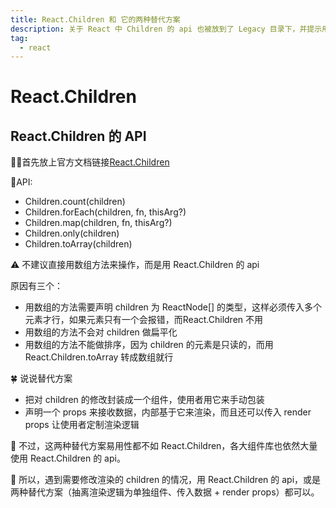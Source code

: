 ```yaml
---
title: React.Children 和 它的两种替代方案
description: 关于 React 中 Children 的 api 也被放到了 Legacy 目录下，并提示用 Children 的 api 会导致代码脆弱，建议用别的方式替代
tag:
  - react
---
```


# React.Children

## React.Children 的 API

🔗🔗首先放上官方文档链接[React.Children](https://zh-hans.react.dev/reference/react/Children)

🧿API:

+ Children.count(children)
+ Children.forEach(children, fn, thisArg?)
+ Children.map(children, fn, thisArg?)
+ Children.only(children)
+ Children.toArray(children)

⚠️ 不建议直接用数组方法来操作，而是用 React.Children 的 api

原因有三个：
+ 用数组的方法需要声明 children 为 ReactNode[] 的类型，这样必须传入多个元素才行，如果元素只有一个会报错，而React.Children 不用
+ 用数组的方法不会对 children 做扁平化
+ 用数组的方法不能做排序，因为 children 的元素是只读的，而用 React.Children.toArray 转成数组就行

🍀 说说替代方案

+ 把对 children 的修改封装成一个组件，使用者用它来手动包装
+ 声明一个 props 来接收数据，内部基于它来渲染，而且还可以传入 render props 让使用者定制渲染逻辑

🍃 不过，这两种替代方案易用性都不如 React.Children，各大组件库也依然大量使用 React.Children 的 api。

🍂 所以，遇到需要修改渲染的 children 的情况，用 React.Children 的 api，或是两种替代方案（抽离渲染逻辑为单独组件、传入数据 + render props）都可以。


